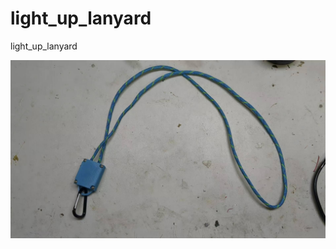 # light_up_lanyard
light_up_lanyard

![alt text](https://github.com/facelesstech/light_up_lanyard/blob/main/Screenshot_20230304-153935%7E2.jpg?raw=true)

